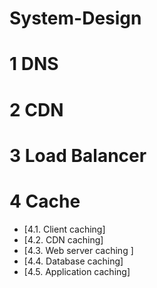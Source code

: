 # System-Design

# 1  DNS  


# 2  CDN

# 3  Load Balancer

# 4  Cache

  * [4.1.  Client caching]
  * [4.2.  CDN caching]
  * [4.3.  Web server caching ]
  * [4.4.  Database caching]
  * [4.5.  Application caching]
